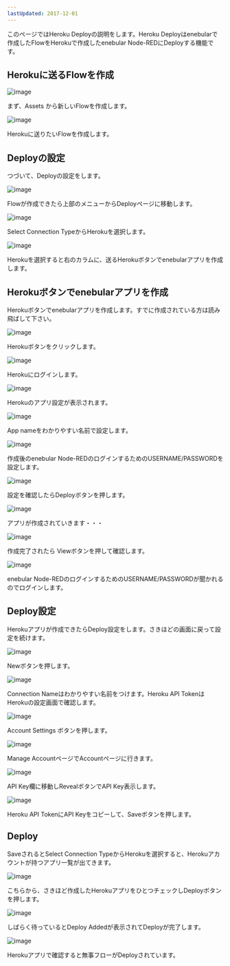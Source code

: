 ```yaml
---
lastUpdated: 2017-12-01
---
```


このページではHeroku Deployの説明をします。Heroku Deployはenebularで作成したFlowをHerokuで作成したenebular Node-REDにDeployする機能です。

## Herokuに送るFlowを作成

![image](/_asset/images/Deploy/DeployFlow/Heroku/deploy-deployflow-heroku_01.png)

まず、Assets から新しいFlowを作成します。

![image](/_asset/images/Deploy/DeployFlow/Heroku/deploy-deployflow-heroku_02.png)

Herokuに送りたいFlowを作成します。

## Deployの設定

つづいて、Deployの設定をします。

![image](/_asset/images/Deploy/DeployFlow/Heroku/deploy-deployflow-heroku_03.png)

Flowが作成できたら上部のメニューからDeployページに移動します。

![image](/_asset/images/Deploy/DeployFlow/Heroku/deploy-deployflow-heroku_04.png)

Select Connection TypeからHerokuを選択します。

![image](/_asset/images/Deploy/DeployFlow/Heroku/deploy-deployflow-heroku_05.png)

Herokuを選択すると右のカラムに、送るHerokuボタンでenebularアプリを作成します。

## Herokuボタンでenebularアプリを作成

Herokuボタンでenebularアプリを作成します。すでに作成されている方は読み飛ばして下さい。

![image](/_asset/images/Deploy/DeployFlow/Heroku/deploy-deployflow-heroku_06.png)

Herokuボタンをクリックします。

![image](/_asset/images/Deploy/DeployFlow/Heroku/deploy-deployflow-heroku_07.png)

Herokuにログインします。

![image](/_asset/images/Deploy/DeployFlow/Heroku/deploy-deployflow-heroku_08.png)

Herokuのアプリ設定が表示されます。

![image](/_asset/images/Deploy/DeployFlow/Heroku/deploy-deployflow-heroku_09.png)

App nameをわかりやすい名前で設定します。

![image](/_asset/images/Deploy/DeployFlow/Heroku/deploy-deployflow-heroku_10.png)

作成後のenebular Node-REDのログインするためのUSERNAME/PASSWORDを設定します。

![image](/_asset/images/Deploy/DeployFlow/Heroku/deploy-deployflow-heroku_11.png)

設定を確認したらDeployボタンを押します。

![image](/_asset/images/Deploy/DeployFlow/Heroku/deploy-deployflow-heroku_12.png)

アプリが作成されていきます・・・

![image](/_asset/images/Deploy/DeployFlow/Heroku/deploy-deployflow-heroku_13.png)

作成完了されたら Viewボタンを押して確認します。

![image](/_asset/images/Deploy/DeployFlow/Heroku/deploy-deployflow-heroku_14.png)

enebular Node-REDのログインするためのUSERNAME/PASSWORDが聞かれるのでログインします。

## Deploy設定

Herokuアプリが作成できたらDeploy設定をします。さきほどの画面に戻って設定を続けます。

 ![image](/_asset/images/Deploy/DeployFlow/Heroku/deploy-deployflow-heroku_15.png)

Newボタンを押します。

![image](/_asset/images/Deploy/DeployFlow/Heroku/deploy-deployflow-heroku_16.png)

Connection Nameはわかりやすい名前をつけます。Heroku API TokenはHerokuの設定画面で確認します。

![image](/_asset/images/Deploy/DeployFlow/Heroku/deploy-deployflow-heroku_17.png)

Account Settings ボタンを押します。

![image](/_asset/images/Deploy/DeployFlow/Heroku/deploy-deployflow-heroku_18.png)

Manage AccountページでAccountページに行きます。

![image](/_asset/images/Deploy/DeployFlow/Heroku/deploy-deployflow-heroku_19.png)

API Key欄に移動しRevealボタンでAPI Key表示します。

![image](/_asset/images/Deploy/DeployFlow/Heroku/deploy-deployflow-heroku_20.png)

Heroku API TokenにAPI Keyをコピーして、Saveボタンを押します。

## Deploy

SaveされるとSelect Connection TypeからHerokuを選択すると、Herokuアカウントが持つアプリ一覧が出てきます。

![image](/_asset/images/Deploy/DeployFlow/Heroku/deploy-deployflow-heroku_21.png)

こちらから、さきほど作成したHerokuアプリをひとつチェックしDeployボタンを押します。

![image](/_asset/images/Deploy/DeployFlow/Heroku/deploy-deployflow-heroku_22.png)

しばらく待っているとDeploy Addedが表示されてDeployが完了します。

![image](/_asset/images/Deploy/DeployFlow/Heroku/deploy-deployflow-heroku_23.png)

Herokuアプリで確認すると無事フローがDeployされています。